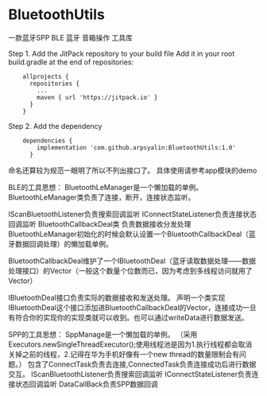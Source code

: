 # BluetoothUtils
一款蓝牙SPP BLE 蓝牙 音箱操作 工具库

Step 1. Add the JitPack repository to your build file
        Add it in your root build.gradle at the end of repositories:

        allprojects {
          repositories {
            ...
            maven { url 'https://jitpack.io' }
          }
        }
        
Step 2. Add the dependency

      	dependencies {
	        implementation 'com.github.arpsyalin:BluetoothUtils:1.0'
	      }
	      
	      
命名还算较为规范一眼明了所以不列出接口了。
具体使用请参考app模块的demo

BLE的工具思想：
BluetoothLeManager是一个懒加载的单例。
BluetoothLeManager类负责了连接，断开，连接状态监听。

IScanBluetoothListener负责搜索回调监听
IConnectStateListener负责连接状态回调监听
BluetoothCallbackDeal类
负责数据接收分发处理
BluetoothLeManager初始化的时候会默认设置一个BluetoothCallbackDeal（蓝牙数据回调处理）的懒加载单例。

BluetoothCallbackDeal维护了一个IBluetoothDeal（蓝牙读取数据处理——数据处理接口）的Vector（一般这个数量个位数而已，因为考虑到多线程访问就用了Vector）

IBluetoothDeal接口负责实际的数据接收和发送处理。
声明一个类实现IBluetoothDeal这个接口添加进BluetoothCallbackDeal的Vector，连接成功一旦有符合你的实现你的实现类就可以收到。也可以通过writeData进行数据发送。


SPP的工具思想：
SppManage是一个懒加载的单例。
（采用Executors.newSingleThreadExecutor();使用线程池是因为1.执行线程都会取消关掉之前的线程，2.记得在华为手机好像有一个new thread的数量限制会有问题。）
包含了ConnectTask负责去连接,ConnectedTask负责连接成功后进行数据交互。
IScanBluetoothListener负责搜索回调监听
IConnectStateListener负责连接状态回调监听
DataCallBack负责SPP数据回调



